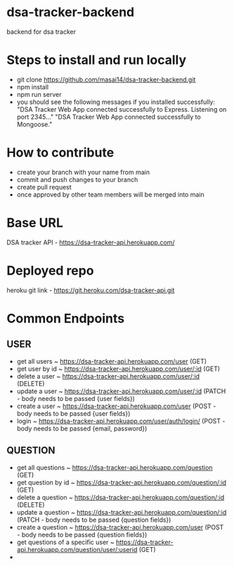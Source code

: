 # dsa-tracker-backend
backend for dsa tracker

# Steps to install and run locally
- git clone https://github.com/masai14/dsa-tracker-backend.git
- npm install
- npm run server
- you should see the following messages if you installed successfully:
  "DSA Tracker Web App connected successfully to Express. Listening on port 2345..."
  "DSA Tracker Web App connected successfully to Mongoose."
  
# How to contribute
- create your branch with your name from main
- commit and push changes to your branch
- create pull request 
- once approved by other team members will be merged into main

# Base URL
DSA tracker API - https://dsa-tracker-api.herokuapp.com/

# Deployed repo
heroku git link - https://git.heroku.com/dsa-tracker-api.git

# Common Endpoints

## USER
- get all users ~ https://dsa-tracker-api.herokuapp.com/user (GET)
- get user by id ~ https://dsa-tracker-api.herokuapp.com/user/:id (GET)
- delete a user ~ https://dsa-tracker-api.herokuapp.com/user/:id (DELETE)
- update a user ~ https://dsa-tracker-api.herokuapp.com/user/:id (PATCH - body needs to be passed {user fields})
- create a user ~ https://dsa-tracker-api.herokuapp.com/user (POST - body needs to be passed {user fields})
- login ~ https://dsa-tracker-api.herokuapp.com/user/auth/login/ (POST - body needs to be passed {email, password})

## QUESTION
- get all questions ~ https://dsa-tracker-api.herokuapp.com/question (GET)
- get question by id ~ https://dsa-tracker-api.herokuapp.com/question/:id (GET)
- delete a question ~ https://dsa-tracker-api.herokuapp.com/question/:id (DELETE)
- update a question ~ https://dsa-tracker-api.herokuapp.com/question/:id (PATCH - body needs to be passed {question fields})
- create a question ~ https://dsa-tracker-api.herokuapp.com/user (POST - body needs to be passed {question fields})
- get questions of a specific user ~ https://dsa-tracker-api.herokuapp.com/question/user/:userid (GET)
- 
